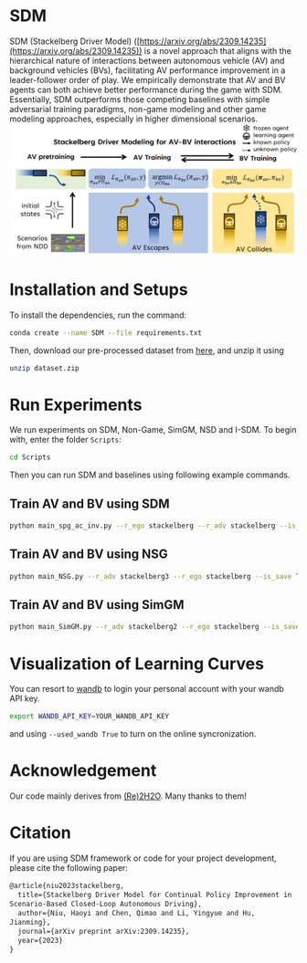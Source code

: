 # SDM
SDM (Stackelberg Driver Model) ([https://arxiv.org/abs/2309.14235](https://arxiv.org/abs/2309.14235)) is a novel approach that aligns with the hierarchical nature of interactions between autonomous vehicle (AV) and background vehicles (BVs), facilitating AV performance improvement in a leader-follower order of play. We empirically demonstrate that AV and BV agents can both achieve better performance during the game with SDM. Essentially, SDM outperforms those competing baselines with simple adversarial training paradigms, non-game modeling and other game modeling approaches, especially in higher dimensional scenarios.
![SDM](SDM.png)
# Installation and Setups
To install the dependencies, run the command:

```bash
conda create --name SDM --file requirements.txt
```
Then, download our pre-processed dataset from [here](https://cloud.tsinghua.edu.cn/f/476b8b8824944f4b89dd/?dl=1), and unzip it using

```bash
unzip dataset.zip
```

# Run Experiments
We run experiments on SDM, Non-Game, SimGM, NSD and I-SDM. To begin with, enter the folder `Scripts`:

```bash
cd Scripts
```

Then you can run SDM and baselines using following example commands.

## Train AV and BV using SDM

```bash
python main_spg_ac_inv.py --r_ego stackelberg --r_adv stackelberg --is_save True --save_model True --adv_policy sumo --num_agents 5
```

## Train AV and BV using NSG

```bash
python main_NSG.py --r_adv stackelberg3 --r_ego stackelberg --is_save True --save_model True --pretrain_ego True --adv_policy sumo --num_agents 5
```

## Train AV and BV using SimGM

```bash
python main_SimGM.py --r_adv stackelberg2 --r_ego stackelberg --is_save True --save_model True --pretrain_ego True --adv_policy sumo --num_agents 5
```

# Visualization of Learning Curves
You can resort to [wandb](https://wandb.ai/site) to login your personal account with your wandb API key.

```bash
export WANDB_API_KEY=YOUR_WANDB_API_KEY
```

and using `--used_wandb True` to turn on the online syncronization.

# Acknowledgement
Our code mainly derives from [(Re)2H2O](https://github.com/Kun-k/Re_2_H2O). Many thanks to them!

# Citation
If you are using SDM framework or code for your project development, please cite the following paper:

```
@article{niu2023stackelberg,
  title={Stackelberg Driver Model for Continual Policy Improvement in Scenario-Based Closed-Loop Autonomous Driving},
  author={Niu, Haoyi and Chen, Qimao and Li, Yingyue and Hu, Jianming},
  journal={arXiv preprint arXiv:2309.14235},
  year={2023}
}
```


